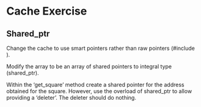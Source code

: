# Cache Exercise

## Shared_ptr

Change the cache to use smart pointers rather than raw pointers (#include <memory>).

Modify the array to be an array of shared pointers to integral type (shared_ptr).

Within the ‘get_square’ method create a shared pointer for the address obtained for the square.  However, use the overload of shared_ptr to allow providing a ‘deleter’.  The deleter should do nothing.

